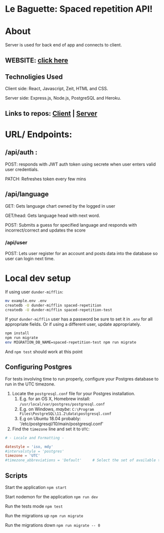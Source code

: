 # Le Baguette: Spaced repetition API!
# About
Server is used for back end of app and connects to client.

## WEBSITE: [click here](https://spaced-repetition-app.mal3905.now.sh/learn)

## Technoligies Used
Client side: React, Javascript, Zeit, HTML and CSS.

Server side: Express.js, Node.js, PostgreSQL and Heroku. 

## Links to repos: [Client](https://github.com/thinkful-ei-heron/Dan_Maria_Spaced-Repetition.git) | [Server](https://github.com/thinkful-ei-heron/Dan_Maria_Spaced-Repitition-API.git)

# URL/ Endpoints: 
## /api/auth : 
POST: responds with JWT auth token using secrete when user enters valid user credentials.

PATCH: Refreshes token every few mins

## /api/language
GET: Gets language chart owned by the logged in user

GET/head: Gets language head with next word. 

POST: Submits a guess for specified language and responds with incorrect/correct and updates the score



### /api/user
POST: Lets user register for an account and posts data into the database so user can login next time. 



# Local dev setup

If using user `dunder-mifflin`:

```bash
mv example.env .env
createdb -U dunder-mifflin spaced-repetition
createdb -U dunder-mifflin spaced-repetition-test
```

If your `dunder-mifflin` user has a password be sure to set it in `.env` for all appropriate fields. Or if using a different user, update appropriately.

```bash
npm install
npm run migrate
env MIGRATION_DB_NAME=spaced-repetition-test npm run migrate
```

And `npm test` should work at this point

## Configuring Postgres

For tests involving time to run properly, configure your Postgres database to run in the UTC timezone.

1. Locate the `postgresql.conf` file for your Postgres installation.
   1. E.g. for an OS X, Homebrew install: `/usr/local/var/postgres/postgresql.conf`
   2. E.g. on Windows, _maybe_: `C:\Program Files\PostgreSQL\11.2\data\postgresql.conf`
   3. E.g  on Ubuntu 18.04 probably: '/etc/postgresql/10/main/postgresql.conf'
2. Find the `timezone` line and set it to `UTC`:

```conf
# - Locale and Formatting -

datestyle = 'iso, mdy'
#intervalstyle = 'postgres'
timezone = 'UTC'
#timezone_abbreviations = 'Default'     # Select the set of available time zone
```

## Scripts

Start the application `npm start`

Start nodemon for the application `npm run dev`

Run the tests mode `npm test`

Run the migrations up `npm run migrate`

Run the migrations down `npm run migrate -- 0`

